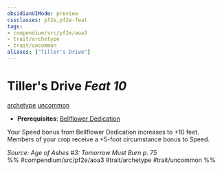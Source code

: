 ```yaml
---
obsidianUIMode: preview
cssclasses: pf2e,pf2e-feat
tags:
- compendium/src/pf2e/aoa3
- trait/archetype
- trait/uncommon
aliases: ["Tiller's Drive"]
---
```

# Tiller's Drive  *Feat 10*  
[archetype](rules/traits/archetype.md "Archetype Feat Trait")  [uncommon](rules/traits/uncommon.md "Uncommon Rarity Trait")  

- **Prerequisites**: [Bellflower Dedication](compendium/feats/bellflower-dedication-aoa3.md)

Your Speed bonus from Bellflower Dedication increases to +10 feet. Members of your crop receive a +5-foot circumstance bonus to Speed.

*Source: Age of Ashes #3: Tomorrow Must Burn p. 75*  
%% #compendium/src/pf2e/aoa3 #trait/archetype #trait/uncommon %%